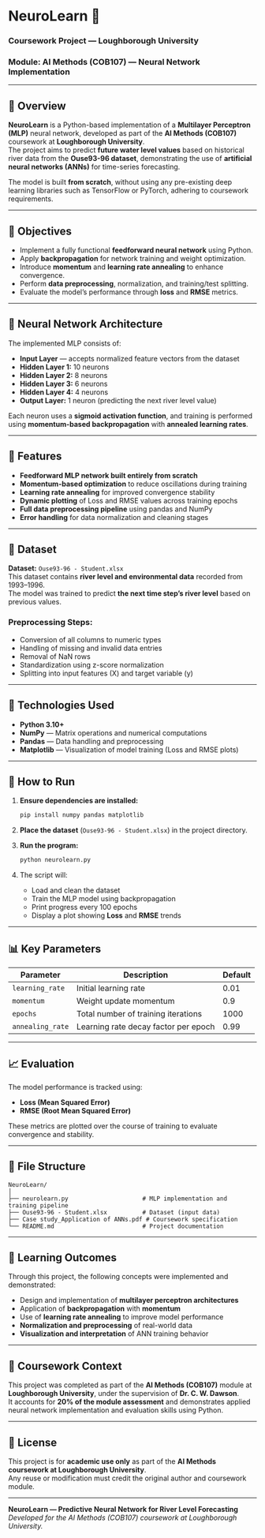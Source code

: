 # NeuroLearn 🧠  
### Coursework Project — Loughborough University  
### Module: AI Methods (COB107) — Neural Network Implementation

---

## 📘 Overview

**NeuroLearn** is a Python-based implementation of a **Multilayer Perceptron (MLP)** neural network, developed as part of the **AI Methods (COB107)** coursework at **Loughborough University**.  
The project aims to predict **future water level values** based on historical river data from the **Ouse93-96 dataset**, demonstrating the use of **artificial neural networks (ANNs)** for time-series forecasting.  

The model is built **from scratch**, without using any pre-existing deep learning libraries such as TensorFlow or PyTorch, adhering to coursework requirements.

---

## 🎯 Objectives

- Implement a fully functional **feedforward neural network** using Python.  
- Apply **backpropagation** for network training and weight optimization.  
- Introduce **momentum** and **learning rate annealing** to enhance convergence.  
- Perform **data preprocessing**, normalization, and training/test splitting.  
- Evaluate the model’s performance through **loss** and **RMSE** metrics.  

---

## 🧠 Neural Network Architecture

The implemented MLP consists of:
- **Input Layer** — accepts normalized feature vectors from the dataset  
- **Hidden Layer 1:** 10 neurons  
- **Hidden Layer 2:** 8 neurons  
- **Hidden Layer 3:** 6 neurons  
- **Hidden Layer 4:** 4 neurons  
- **Output Layer:** 1 neuron (predicting the next river level value)  

Each neuron uses a **sigmoid activation function**, and training is performed using **momentum-based backpropagation** with **annealed learning rates**.

---

## 🧩 Features

- **Feedforward MLP network built entirely from scratch**  
- **Momentum-based optimization** to reduce oscillations during training  
- **Learning rate annealing** for improved convergence stability  
- **Dynamic plotting** of Loss and RMSE values across training epochs  
- **Full data preprocessing pipeline** using pandas and NumPy  
- **Error handling** for data normalization and cleaning stages  

---

## 🧮 Dataset

**Dataset:** `Ouse93-96 - Student.xlsx`  
This dataset contains **river level and environmental data** recorded from 1993–1996.  
The model was trained to predict **the next time step’s river level** based on previous values.

### Preprocessing Steps:
- Conversion of all columns to numeric types  
- Handling of missing and invalid data entries  
- Removal of NaN rows  
- Standardization using z-score normalization  
- Splitting into input features (X) and target variable (y)  

---

## 🧰 Technologies Used

- **Python 3.10+**  
- **NumPy** — Matrix operations and numerical computations  
- **Pandas** — Data handling and preprocessing  
- **Matplotlib** — Visualization of model training (Loss and RMSE plots)

---

## 🚀 How to Run

1. **Ensure dependencies are installed:**
   ```bash
   pip install numpy pandas matplotlib
   ```

2. **Place the dataset** (`Ouse93-96 - Student.xlsx`) in the project directory.

3. **Run the program:**
   ```bash
   python neurolearn.py
   ```

4. The script will:
   - Load and clean the dataset  
   - Train the MLP model using backpropagation  
   - Print progress every 100 epochs  
   - Display a plot showing **Loss** and **RMSE** trends  

---

## 📊 Key Parameters

| Parameter | Description | Default |
|------------|-------------|----------|
| `learning_rate` | Initial learning rate | 0.01 |
| `momentum` | Weight update momentum | 0.9 |
| `epochs` | Total number of training iterations | 1000 |
| `annealing_rate` | Learning rate decay factor per epoch | 0.99 |

---

## 📈 Evaluation

The model performance is tracked using:
- **Loss (Mean Squared Error)**  
- **RMSE (Root Mean Squared Error)**  

These metrics are plotted over the course of training to evaluate convergence and stability.

---

## 🧩 File Structure

```
NeuroLearn/
│
├── neurolearn.py                     # MLP implementation and training pipeline
├── Ouse93-96 - Student.xlsx          # Dataset (input data)
├── Case study_Application of ANNs.pdf # Coursework specification
└── README.md                         # Project documentation
```

---

## 🧠 Learning Outcomes

Through this project, the following concepts were implemented and demonstrated:
- Design and implementation of **multilayer perceptron architectures**  
- Application of **backpropagation** with **momentum**  
- Use of **learning rate annealing** to improve model performance  
- **Normalization and preprocessing** of real-world data  
- **Visualization and interpretation** of ANN training behavior  

---

## 🏫 Coursework Context

This project was completed as part of the **AI Methods (COB107)** module at **Loughborough University**, under the supervision of **Dr. C. W. Dawson**.  
It accounts for **20% of the module assessment** and demonstrates applied neural network implementation and evaluation skills using Python.

---

## 📄 License

This project is for **academic use only** as part of the **AI Methods coursework at Loughborough University**.  
Any reuse or modification must credit the original author and coursework module.

---

**NeuroLearn — Predictive Neural Network for River Level Forecasting**  
*Developed for the AI Methods (COB107) coursework at Loughborough University.*
